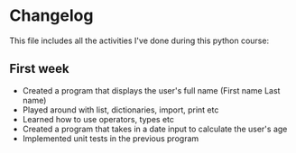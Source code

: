 # Changelog

This file includes all the activities I've done during this python course:

## First week

- Created a program that displays the user's full name (First name <Middle> Last name)
- Played around with list, dictionaries, import, print etc
- Learned how to use operators, types etc
- Created a program that takes in a date input to calculate the user's age 
- Implemented unit tests in the previous program